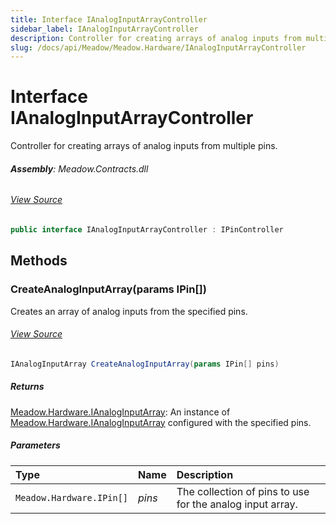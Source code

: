 ```yaml
---
title: Interface IAnalogInputArrayController
sidebar_label: IAnalogInputArrayController
description: Controller for creating arrays of analog inputs from multiple pins.
slug: /docs/api/Meadow/Meadow.Hardware/IAnalogInputArrayController
---
```

# Interface IAnalogInputArrayController
Controller for creating arrays of analog inputs from multiple pins.

###### **Assembly**: Meadow.Contracts.dll
###### [View Source](https://github.com/WildernessLabs/Meadow.Contracts.git/blob/develop/Source/Meadow.Contracts/Hardware/Contracts/IOControllers/IAnalogInputArrayController.cs#L10)
```csharp title="Declaration"
public interface IAnalogInputArrayController : IPinController
```
## Methods
### CreateAnalogInputArray(params IPin[])
Creates an array of analog inputs from the specified pins.
###### [View Source](https://github.com/WildernessLabs/Meadow.Contracts.git/blob/develop/Source/Meadow.Contracts/Hardware/Contracts/IOControllers/IAnalogInputArrayController.cs#L17)
```csharp title="Declaration"
IAnalogInputArray CreateAnalogInputArray(params IPin[] pins)
```

##### Returns

[Meadow.Hardware.IAnalogInputArray](../Meadow.Hardware/IAnalogInputArray): An instance of [Meadow.Hardware.IAnalogInputArray](../Meadow.Hardware/IAnalogInputArray) configured with the specified pins.
##### Parameters

| Type | Name | Description |
|:--- |:--- |:--- |
| `Meadow.Hardware.IPin[]` | *pins* | The collection of pins to use for the analog input array. |

